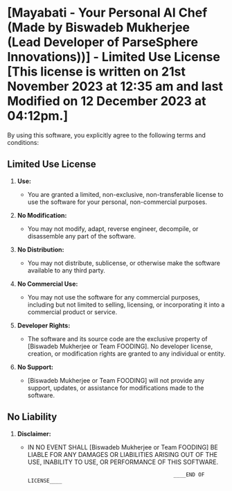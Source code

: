 # [Mayabati - Your Personal AI Chef (Made by Biswadeb Mukherjee (Lead Developer of ParseSphere Innovations))] - Limited Use License [This license is written on 21st November 2023 at 12:35 am and last Modified on 12 December 2023 at 04:12pm.]

By using this software, you explicitly agree to the following terms and conditions:

## Limited Use License

1. **Use:**
   - You are granted a limited, non-exclusive, non-transferable license to use the software for your personal, non-commercial purposes.

2. **No Modification:**
   - You may not modify, adapt, reverse engineer, decompile, or disassemble any part of the software.

3. **No Distribution:**
   - You may not distribute, sublicense, or otherwise make the software available to any third party.

4. **No Commercial Use:**
   - You may not use the software for any commercial purposes, including but not limited to selling, licensing, or incorporating it into a commercial product or service.

5. **Developer Rights:**
   - The software and its source code are the exclusive property of [Biswadeb Mukherjee or Team FOODING]. No developer license, creation, or modification rights are granted to any individual or entity.

6. **No Support:**
   - [Biswadeb Mukherjee or Team FOODING] will not provide any support, updates, or assistance for modifications made to the software.

## No Liability

1. **Disclaimer:**
   - IN NO EVENT SHALL [Biswadeb Mukherjee or Team FOODING] BE LIABLE FOR ANY DAMAGES OR LIABILITIES ARISING OUT OF THE USE, INABILITY TO USE, OR PERFORMANCE OF THIS SOFTWARE.

                                                        ____END OF LICENSE____
